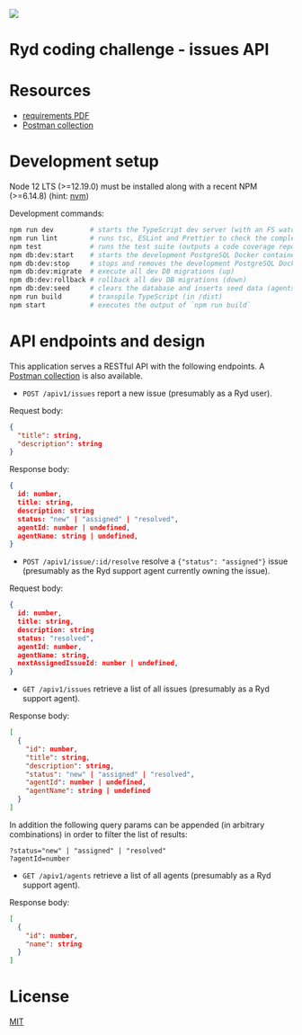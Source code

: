 ![](https://github.com/krasiyan/ryd-issues-api/workflows/ci/badge.svg)

# Ryd coding challenge - issues API

# Resources

- [requirements PDF](./requirements.pdf)
- [Postman collection](./ryd-issues-api.postman_collection.json)

# Development setup

Node 12 LTS (>=12.19.0) must be installed along with a recent NPM (>=6.14.8) (hint: [nvm](https://github.com/nvm-sh/nvm))

Development commands:

```bash
npm run dev         # starts the TypeScript dev server (with an FS watcher)
npm run lint        # runs tsc, ESLint and Prettier to check the complete codestyle and code formatting
npm test            # runs the test suite (outputs a code coverage report in the CLI and in [./coverage](./coverage))
npm db:dev:start    # starts the development PostgreSQL Docker container and creates the `devuser` + the `ryd_issues` DB
npm db:dev:stop     # stops and removes the development PostgreSQL Docker container
npm db:dev:migrate  # execute all dev DB migrations (up)
npm db:dev:rollback # rollback all dev DB migrations (down)
npm db:dev:seed     # clears the database and inserts seed data (agents)
npm run build       # transpile TypeScript (in /dist)
npm start           # executes the output of `npm run build`
```

# API endpoints and design

This application serves a RESTful API with the following endpoints. A [Postman collection](./ryd-issues-api.postman_collection.json) is also available.

- `POST /apiv1/issues` report a new issue (presumably as a Ryd user).

Request body:

```json
{
  "title": string,
  "description": string
}
```

Response body:

```json
{
  id: number,
  title: string,
  description: string
  status: "new" | "assigned" | "resolved",
  agentId: number | undefined,
  agentName: string | undefined,
}
```

- `POST /apiv1/issue/:id/resolve` resolve a `{"status": "assigned"}` issue (presumably as the Ryd support agent currently owning the issue).

Request body:

```json
{
  id: number,
  title: string,
  description: string
  status: "resolved",
  agentId: number,
  agentName: string,
  nextAssignedIssueId: number | undefined,
}
```

- `GET /apiv1/issues` retrieve a list of all issues (presumably as a Ryd support agent).

Response body:

```json
[
  {
    "id": number,
    "title": string,
    "description": string,
    "status": "new" | "assigned" | "resolved",
    "agentId": number | undefined,
    "agentName": string | undefined
  }
]
```

In addition the following query params can be appended (in arbitrary combinations) in order to filter the list of results:

```
?status="new" | "assigned" | "resolved"
?agentId=number
```

- `GET /apiv1/agents` retrieve a list of all agents (presumably as a Ryd support agent).

Response body:

```json
[
  {
    "id": number,
    "name": string
  }
]
```

# License

[MIT](./LICENSE.md)
